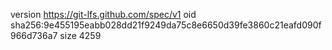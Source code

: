 version https://git-lfs.github.com/spec/v1
oid sha256:9e455195eabb028dd21f9249da75c8e6650d39fe3860c21eafd090f966d736a7
size 4259
